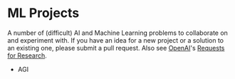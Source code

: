 # ML Projects

A number of (difficult) AI and Machine Learning problems to collaborate on and experiment with. If you have an idea for a new project or a solution to an existing one, please submit a pull request. Also see [OpenAI](https://openai.com/)'s [Requests for Research](https://github.com/openai/requests-for-research).

 - AGI

